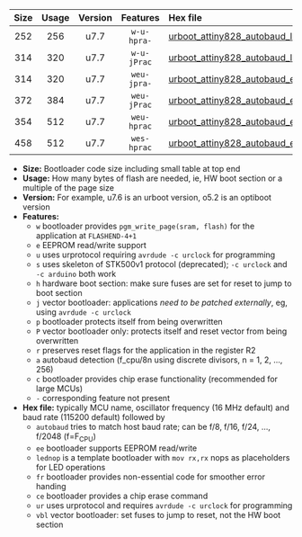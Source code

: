|Size|Usage|Version|Features|Hex file|
|:-:|:-:|:-:|:-:|:--|
|252|256|u7.7|`w-u-hpra-`|[urboot_attiny828_autobaud_lednop_ur.hex](https://raw.githubusercontent.com/stefanrueger/urboot.hex/main/mcus/attiny828/autobaud/urboot_attiny828_autobaud_lednop_ur.hex)|
|314|320|u7.7|`w-u-jPrac`|[urboot_attiny828_autobaud_lednop_fr_ce_ur_vbl.hex](https://raw.githubusercontent.com/stefanrueger/urboot.hex/main/mcus/attiny828/autobaud/urboot_attiny828_autobaud_lednop_fr_ce_ur_vbl.hex)|
|314|320|u7.7|`weu-jpra-`|[urboot_attiny828_autobaud_ee_lednop_ur_vbl.hex](https://raw.githubusercontent.com/stefanrueger/urboot.hex/main/mcus/attiny828/autobaud/urboot_attiny828_autobaud_ee_lednop_ur_vbl.hex)|
|372|384|u7.7|`weu-jPrac`|[urboot_attiny828_autobaud_ee_lednop_fr_ce_ur_vbl.hex](https://raw.githubusercontent.com/stefanrueger/urboot.hex/main/mcus/attiny828/autobaud/urboot_attiny828_autobaud_ee_lednop_fr_ce_ur_vbl.hex)|
|354|512|u7.7|`weu-hprac`|[urboot_attiny828_autobaud_ee_lednop_fr_ce_ur.hex](https://raw.githubusercontent.com/stefanrueger/urboot.hex/main/mcus/attiny828/autobaud/urboot_attiny828_autobaud_ee_lednop_fr_ce_ur.hex)|
|458|512|u7.7|`wes-hprac`|[urboot_attiny828_autobaud_ee_lednop_fr_ce.hex](https://raw.githubusercontent.com/stefanrueger/urboot.hex/main/mcus/attiny828/autobaud/urboot_attiny828_autobaud_ee_lednop_fr_ce.hex)|

- **Size:** Bootloader code size including small table at top end
- **Usage:** How many bytes of flash are needed, ie, HW boot section or a multiple of the page size
- **Version:** For example, u7.6 is an urboot version, o5.2 is an optiboot version
- **Features:**
  + `w` bootloader provides `pgm_write_page(sram, flash)` for the application at `FLASHEND-4+1`
  + `e` EEPROM read/write support
  + `u` uses urprotocol requiring `avrdude -c urclock` for programming
  + `s` uses skeleton of STK500v1 protocol (deprecated); `-c urclock` and `-c arduino` both work
  + `h` hardware boot section: make sure fuses are set for reset to jump to boot section
  + `j` vector bootloader: applications *need to be patched externally*, eg, using `avrdude -c urclock`
  + `p` bootloader protects itself from being overwritten
  + `P` vector bootloader only: protects itself and reset vector from being overwritten
  + `r` preserves reset flags for the application in the register R2
  + `a` autobaud detection (f_cpu/8n using discrete divisors, n = 1, 2, ..., 256)
  + `c` bootloader provides chip erase functionality (recommended for large MCUs)
  + `-` corresponding feature not present
- **Hex file:** typically MCU name, oscillator frequency (16 MHz default) and baud rate (115200 default) followed by
  + `autobaud` tries to match host baud rate; can be f/8, f/16, f/24, ..., f/2048 (f=F<sub>CPU</sub>)
  + `ee` bootloader supports EEPROM read/write
  + `lednop` is a template bootloader with `mov rx,rx` nops as placeholders for LED operations
  + `fr` bootloader provides non-essential code for smoother error handing
  + `ce` bootloader provides a chip erase command
  + `ur` uses urprotocol and requires `avrdude -c urclock` for programming
  + `vbl` vector bootloader: set fuses to jump to reset, not the HW boot section
